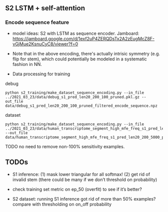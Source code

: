 

## S2 LSTM + self-attention

### Encode sequence feature

- model ideas: S2 with LSTM as sequence encoder. Jamboard: https://jamboard.google.com/d/1exf2uP4ZERQDsTx2A2zEugMcZ8F-vGjMue2KsnuCyC8/viewer?f=0

- Note that in the above encoding,
there's actually intrisic symmetry (e.g. flip for stem),
which could potentially be modeled in a systematic fashion in NN.

- Data processing for training


debug

```
python s2_training/make_dataset_sequence_encoding.py --in_file ../2021_03_23/data/debug_s1_pred_len20_200_100_pruned.pkl.gz --out_file data/debug_s1_pred_len20_200_100_pruned_filtered_encode_sequence.npz
```



dataset


```
python s2_training/make_dataset_sequence_encoding.py --in_file ../2021_03_23/data/human_transcriptome_segment_high_mfe_freq_s1_pred_len20_200_5000_pruned.pkl.gz --out_file data/human_transcriptome_segment_high_mfe_freq_s1_pred_len20_200_5000_pruned_encode_sequence.npz
```

TODO no need to remove non-100% sensitivity examples.





## TODOs

- S1 inference: (1) mask lower triangular for all softmax! (2) get rid of invalid stem (there could be many if we don’t threshold on probability)

- check training set metric on ep_50 (overfit) to see if it’s better?

- S2 dataset: running S1 inference got rid of more than 50% examples? compare with thresholding on on_off probability


